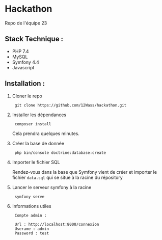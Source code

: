 # Hackathon

Repo de l'équipe 23

## Stack Technique : 

* PHP 7.4
* MySQL
* Symfony 4.4
* Javascript

## Installation : 

1. Cloner le repo

        git clone https://github.com/12Wass/hackathon.git
        
2. Installer les dépendances

        composer install

    Cela prendra quelques minutes.

3. Créer la base de donnée

        php bin/console doctrine:database:create
        
4. Importer le fichier SQL
   
   Rendez-vous dans la base que Symfony vient de créer et importer le fichier `data.sql` qui se situe à la racine du répository
        
6. Lancer le serveur symfony à la racine

        symfony serve
        
7. Informations utiles

        Compte admin :

        Url : http://localhost:8000/connexion
        Userame : admin
        Password : test
